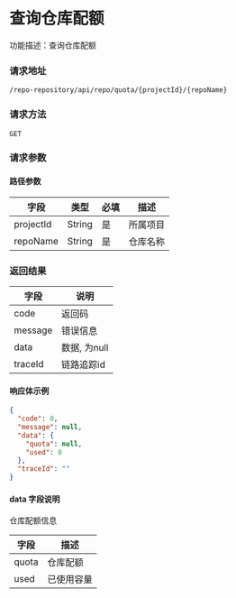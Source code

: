 # 查询仓库配额

功能描述：查询仓库配额

### 请求地址

```
/repo-repository/api/repo/quota/{projectId}/{repoName}
```

### 请求方法

`GET`

### 请求参数

#### 路径参数

| 字段        | 类型     | 必填  | 描述   |
|-----------|--------|-----|------|
| projectId | String | 是   | 所属项目 |
| repoName  | String | 是   | 仓库名称 |

### 返回结果

| 字段      | 说明        |
|---------|-----------|
| code    | 返回码       |
| message | 错误信息      |
| data    | 数据, 为null |
| traceId | 链路追踪id    |

#### 响应体示例

```json
{
  "code": 0,
  "message": null,
  "data": {
    "quota": null,
    "used": 0
  },
  "traceId": ""
}
```

#### data 字段说明

仓库配额信息

| 字段    | 描述    |
|-------|-------|
| quota | 仓库配额  |
| used  | 已使用容量 |

